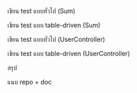 เขียน test แบบทั่วไป (Sum)

เขียน test แบบ table-driven (Sum)

เขียน test แบบทั่วไป (UserController)

เขียน test แบบ table-driven (UserController)

สรุป

แนบ repo + doc
